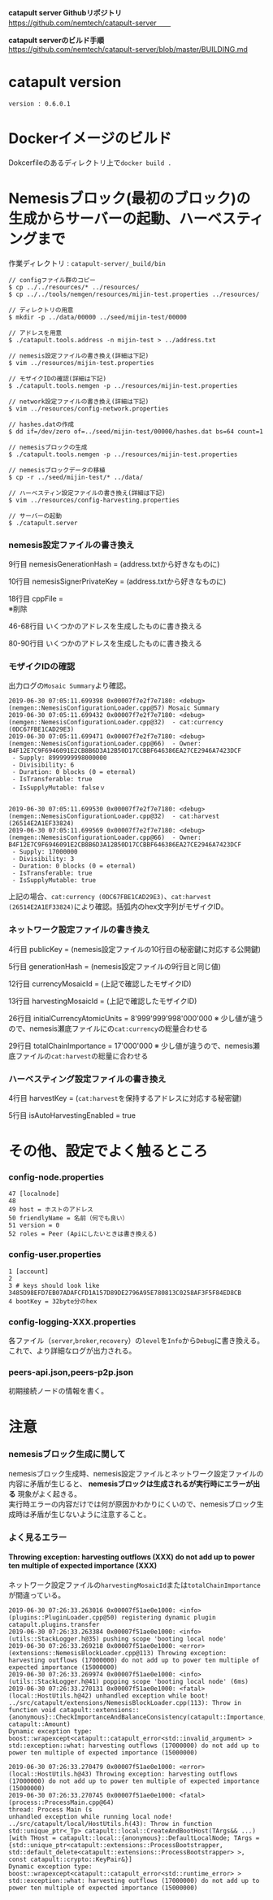 **catapult server Githubリポジトリ**  
https://github.com/nemtech/catapult-server　　

**catapult serverのビルド手順**  
https://github.com/nemtech/catapult-server/blob/master/BUILDING.md

# catapult version

`version : 0.6.0.1`

# Dockerイメージのビルド

Dokcerfileのあるディレクトリ上で`docker build .`

# Nemesisブロック(最初のブロック)の生成からサーバーの起動、ハーベスティングまで

作業ディレクトリ : `catapult-server/_build/bin`

```no_attr
// configファイル群のコピー
$ cp ../../resources/* ../resources/
$ cp ../../tools/nemgen/resources/mijin-test.properties ../resources/

// ディレクトリの用意
$ mkdir -p ../data/00000 ../seed/mijin-test/00000

// アドレスを用意
$ ./catapult.tools.address -n mijin-test > ../address.txt

// nemesis設定ファイルの書き換え(詳細は下記)
$ vim ../resources/mijin-test.properties

// モザイクIDの確認(詳細は下記)
$ ./catapult.tools.nemgen -p ../resources/mijin-test.properties

// network設定ファイルの書き換え(詳細は下記)
$ vim ../resources/config-network.properties

// hashes.datの作成
$ dd if=/dev/zero of=../seed/mijin-test/00000/hashes.dat bs=64 count=1

// nemesisブロックの生成
$ ./catapult.tools.nemgen -p ../resources/mijin-test.properties

// nemesisブロックデータの移植
$ cp -r ../seed/mijin-test/* ../data/

// ハーベスティン設定ファイルの書き換え(詳細は下記)
$ vim ../resources/config-harvesting.properties

// サーバーの起動
$ ./catapult.server
```

### nemesis設定ファイルの書き換え
9行目 nemesisGenerationHash = (address.txtから好きなものに)  

10行目 nemesisSignerPrivateKey = (address.txtから好きなものに)

18行目 cppFile =  
※削除

46-68行目 いくつかのアドレスを生成したものに書き換える

80-90行目 いくつかのアドレスを生成したものに書き換える

### モザイクIDの確認

出力ログの`Mosaic Summary`より確認。

```
2019-06-30 07:05:11.699398 0x00007f7e2f7e7180: <debug> (nemgen::NemesisConfigurationLoader.cpp@57) Mosaic Summary
2019-06-30 07:05:11.699432 0x00007f7e2f7e7180: <debug> (nemgen::NemesisConfigurationLoader.cpp@32)  - cat:currency (0DC67FBE1CAD29E3)
2019-06-30 07:05:11.699471 0x00007f7e2f7e7180: <debug> (nemgen::NemesisConfigurationLoader.cpp@66)  - Owner: B4F12E7C9F6946091E2CB8B6D3A12B50D17CCBBF646386EA27CE2946A7423DCF
 - Supply: 8999999998000000
 - Divisibility: 6
 - Duration: 0 blocks (0 = eternal)
 - IsTransferable: true
 - IsSupplyMutable: falseｖ


2019-06-30 07:05:11.699530 0x00007f7e2f7e7180: <debug> (nemgen::NemesisConfigurationLoader.cpp@32)  - cat:harvest (26514E2A1EF33824)
2019-06-30 07:05:11.699569 0x00007f7e2f7e7180: <debug> (nemgen::NemesisConfigurationLoader.cpp@66)  - Owner: B4F12E7C9F6946091E2CB8B6D3A12B50D17CCBBF646386EA27CE2946A7423DCF
 - Supply: 17000000
 - Divisibility: 3
 - Duration: 0 blocks (0 = eternal)
 - IsTransferable: true
 - IsSupplyMutable: true
```

上記の場合、`cat:currency (0DC67FBE1CAD29E3)`、`cat:harvest (26514E2A1EF33824)`により確認。括弧内のhex文字列がモザイクID。

### ネットワーク設定ファイルの書き換え

4行目 publicKey = (nemesis設定ファイルの10行目の秘密鍵に対応する公開鍵)

5行目 generationHash = (nemesis設定ファイルの9行目と同じ値)

12行目 currencyMosaicId = (上記で確認したモザイクID)

13行目 harvestingMosaicId = (上記で確認したモザイクID)

26行目 initialCurrencyAtomicUnits = 8'999'999'998'000'000
※ 少し値が違うので、nemesis瀬底ファイルにの`cat:currency`の総量合わせる

29行目 totalChainImportance = 17'000'000
※ 少し値が違うので、nemesis瀬底ファイルの`cat:harvest`の総量に合わせる

### ハーベスティング設定ファイルの書き換え

4行目 harvestKey = (`cat:harvest`を保持するアドレスに対応する秘密鍵)

5行目 isAutoHarvestingEnabled = true

# その他、設定でよく触るところ

### config-node.properties

```no_attr
47 [localnode]
48
49 host = ホストのアドレス
50 friendlyName = 名前（何でも良い）
51 version = 0
52 roles = Peer (Apiにしたいときは書き換える)
```

### config-user.properties

```no_attr
1 [account]
2
3 # keys should look like 3485D98EFD7EB07ADAFCFD1A157D89DE2796A95E780813C0258AF3F5F84ED8CB
4 bootKey = 32byte分のhex
```

### config-logging-XXX.properties

各ファイル（`server`,`broker`,`recovery`）の`level`を`Info`から`Debug`に書き換える。これで、より詳細なログが出力される。

### peers-api.json,peers-p2p.json

初期接続ノードの情報を書く。

# 注意

### nemesisブロック生成に関して

nemesisブロック生成時、nemesis設定ファイルとネットワーク設定ファイルの内容に矛盾が生じると、 **nemesisブロックは生成されるが実行時にエラーが出る** 現象がよく起きる。  
実行時エラーの内容だけでは何が原因かわかりにくいので、nemesisブロック生成時は矛盾が生じないように注意すること。

### よく見るエラー

#### Throwing exception: harvesting outflows (XXX) do not add up to power ten multiple of expected importance (XXX)  

ネットワーク設定ファイルの`harvestingMosaicId`または`totalChainImportance`が間違っている。

```no_attr
2019-06-30 07:26:33.263016 0x00007f51ae0e1000: <info> (plugins::PluginLoader.cpp@50) registering dynamic plugin catapult.plugins.transfer
2019-06-30 07:26:33.263384 0x00007f51ae0e1000: <info> (utils::StackLogger.h@35) pushing scope 'booting local node'
2019-06-30 07:26:33.269218 0x00007f51ae0e1000: <error> (extensions::NemesisBlockLoader.cpp@113) Throwing exception: harvesting outflows (17000000) do not add up to power ten multiple of expected importance (15000000)
2019-06-30 07:26:33.269974 0x00007f51ae0e1000: <info> (utils::StackLogger.h@41) popping scope 'booting local node' (6ms)
2019-06-30 07:26:33.270131 0x00007f51ae0e1000: <fatal> (local::HostUtils.h@42) unhandled exception while boot!
../src/catapult/extensions/NemesisBlockLoader.cpp(113): Throw in function void catapult::extensions::{anonymous}::CheckImportanceAndBalanceConsistency(catapult::Importance, catapult::Amount)
Dynamic exception type: boost::wrapexcept<catapult::catapult_error<std::invalid_argument> >
std::exception::what: harvesting outflows (17000000) do not add up to power ten multiple of expected importance (15000000)

2019-06-30 07:26:33.270479 0x00007f51ae0e1000: <error> (local::HostUtils.h@43) Throwing exception: harvesting outflows (17000000) do not add up to power ten multiple of expected importance (15000000)
2019-06-30 07:26:33.270745 0x00007f51ae0e1000: <fatal> (process::ProcessMain.cpp@64)
thread: Process Main (s
unhandled exception while running local node!
../src/catapult/local/HostUtils.h(43): Throw in function std::unique_ptr<_Tp> catapult::local::CreateAndBootHost(TArgs&& ...) [with THost = catapult::local::{anonymous}::DefaultLocalNode; TArgs = {std::unique_ptr<catapult::extensions::ProcessBootstrapper, std::default_delete<catapult::extensions::ProcessBootstrapper> >, const catapult::crypto::KeyPair&}]
Dynamic exception type: boost::wrapexcept<catapult::catapult_error<std::runtime_error> >
std::exception::what: harvesting outflows (17000000) do not add up to power ten multiple of expected importance (15000000)
```

